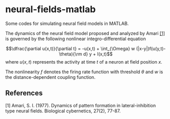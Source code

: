 # neural-fields-matlab
Some codes for simulating neural field models in MATLAB.

The dynamics of the neural field model proposed and analyzed by Amari [[1]](#1) is governed by the following nonlinear integro-differential equation

$$\dfrac{\partial u(x,t)}{\partial t} = -u(x,t) + \int_{\Omega} w (|x-y|)f(u(y,t)-\theta){\rm d} y + I(x,t)$$
where  $u(x,t)$ represents the activity at time $t$ of a neuron at field position $x$.

The nonlinearity $f$ denotes the firing rate function with threshold $\theta$ and $w$ is the distance-dependent coupling function.



## References
<a id="1">[1]</a> 
Amari, S. I. (1977). Dynamics of pattern formation in lateral-inhibition type neural fields. Biological cybernetics, 27(2), 77-87.

